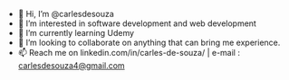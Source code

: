 - 👋 Hi, I’m @carlesdesouza
- 👀 I’m interested in software development and web development
- 🌱 I’m currently learning Udemy
- 💞️ I’m looking to collaborate on anything that can bring me experience.
- 📫 Reach me on linkedin.com/in/carles-de-souza/ | e-mail : carlesdesouza4@gmail.com

<!---
carlesdesouza/carlesdesouza is a ✨ special ✨ repository because its `README.md` (this file) appears on your GitHub profile.
You can click the Preview link to take a look at your changes.
--->
